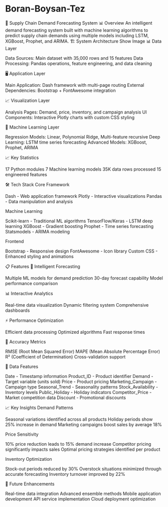 # Boran-Boysan-Tez
🚀 Supply Chain Demand Forecasting System
📊 Overview
An intelligent demand forecasting system built with machine learning algorithms to predict supply chain demands using multiple models including LSTM, XGBoost, Prophet, and ARIMA.
🏗️ System Architecture
Show Image
📊 Data Layer

Data Sources: Main dataset with 35,000 rows and 15 features
Data Processing: Pandas operations, feature engineering, and data cleaning

🖥️ Application Layer

Main Application: Dash framework with multi-page routing
External Dependencies: Bootstrap + FontAwesome integration

📈 Visualization Layer

Analysis Pages: Demand, price, inventory, and campaign analysis
UI Components: Interactive Plotly charts with custom CSS styling

🧠 Machine Learning Layer

Regression Models: Linear, Polynomial Ridge, Multi-feature recursive
Deep Learning: LSTM time series forecasting
Advanced Models: XGBoost, Prophet, ARIMA

📈 Key Statistics

17 Python modules
7 Machine learning models
35K data rows processed
15 engineered features

🛠️ Tech Stack
Core Framework

Dash - Web application framework
Plotly - Interactive visualizations
Pandas - Data manipulation and analysis

Machine Learning

Scikit-learn - Traditional ML algorithms
TensorFlow/Keras - LSTM deep learning
XGBoost - Gradient boosting
Prophet - Time series forecasting
Statsmodels - ARIMA modeling

Frontend

Bootstrap - Responsive design
FontAwesome - Icon library
Custom CSS - Enhanced styling and animations

📋 Features
🔮 Intelligent Forecasting

Multiple ML models for demand prediction
30-day forecast capability
Model performance comparison

📊 Interactive Analytics

Real-time data visualization
Dynamic filtering system
Comprehensive dashboards

⚡ Performance Optimization

Efficient data processing
Optimized algorithms
Fast response times

🎯 Accuracy Metrics

RMSE (Root Mean Squared Error)
MAPE (Mean Absolute Percentage Error)
R² (Coefficient of Determination)
Cross-validation support

🔧 Data Features

Date - Timestamp information
Product_ID - Product identifier
Demand - Target variable (units sold)
Price - Product pricing
Marketing_Campaign - Campaign type
Seasonal_Trend - Seasonality patterns
Stock_Availability - Inventory levels
Public_Holiday - Holiday indicators
Competitor_Price - Market competition data
Discount - Promotional discounts

📈 Key Insights
Demand Patterns

Seasonal variations identified across all products
Holiday periods show 25% increase in demand
Marketing campaigns boost sales by average 18%

Price Sensitivity

10% price reduction leads to 15% demand increase
Competitor pricing significantly impacts sales
Optimal pricing strategies identified per product

Inventory Optimization

Stock-out periods reduced by 30%
Overstock situations minimized through accurate forecasting
Inventory turnover improved by 22%

🎯 Future Enhancements

 Real-time data integration
 Advanced ensemble methods
 Mobile application development
 API service implementation
 Cloud deployment optimization
